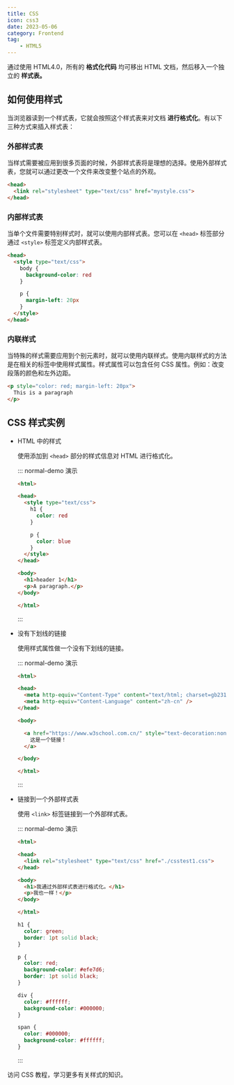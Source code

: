 ```yaml
---
title: CSS
icon: css3
date: 2023-05-06
category: Frontend
tag:
    - HTML5
---
```


通过使用 HTML4.0，所有的 **格式化代码** 均可移出 HTML 文档，然后移入一个独立的 **样式表。**

## 如何使用样式

当浏览器读到一个样式表，它就会按照这个样式表来对文档 **进行格式化**。有以下三种方式来插入样式表：

### 外部样式表

当样式需要被应用到很多页面的时候，外部样式表将是理想的选择。使用外部样式表，您就可以通过更改一个文件来改变整个站点的外观。

```html
<head>
  <link rel="stylesheet" type="text/css" href="mystyle.css">
</head>
```

### 内部样式表

当单个文件需要特别样式时，就可以使用内部样式表。您可以在 `<head>` 标签部分通过 `<style>` 标签定义内部样式表。

```html
<head>
  <style type="text/css">
    body {
      background-color: red
    }

    p {
      margin-left: 20px
    }
  </style>
</head>
```

### 内联样式

当特殊的样式需要应用到个别元素时，就可以使用内联样式。使用内联样式的方法是在相关的标签中使用样式属性。样式属性可以包含任何 CSS 属性。例如：改变段落的颜色和左外边距。

```html
<p style="color: red; margin-left: 20px">
  This is a paragraph
</p>
```

## CSS 样式实例

- HTML 中的样式

    使用添加到 `<head>` 部分的样式信息对 HTML 进行格式化。

    ::: normal-demo 演示
    
    ```html
    <html>

    <head>
      <style type="text/css">
        h1 {
          color: red
        }

        p {
          color: blue
        }
      </style>
    </head>

    <body>
      <h1>header 1</h1>
      <p>A paragraph.</p>
    </body>

    </html>
    ```
    
    :::

- 没有下划线的链接

    使用样式属性做一个没有下划线的链接。

    ::: normal-demo 演示
    
    ```html
    <html>

    <head>
      <meta http-equiv="Content-Type" content="text/html; charset=gb2312" />
      <meta http-equiv="Content-Language" content="zh-cn" />
    </head>

    <body>

      <a href="https://www.w3school.com.cn/" style="text-decoration:none">
        这是一个链接！
      </a>

    </body>

    </html>
    ```
    
    :::

- 链接到一个外部样式表

    使用 `<link>` 标签链接到一个外部样式表。

    ::: normal-demo 演示
    
    ```html
    <html>

    <head>
      <link rel="stylesheet" type="text/css" href="./csstest1.css">
    </head>

    <body>
      <h1>我通过外部样式表进行格式化。</h1>
      <p>我也一样！</p>
    </body>

    </html>
    ```

    ```css
    h1 {
      color: green;
      border: 1pt solid black;
    }

    p {
      color: red;
      background-color: #efe7d6;
      border: 1pt solid black;
    }

    div {
      color: #ffffff;
      background-color: #000000;
    }

    span {
      color: #000000;
      background-color: #ffffff;
    }
    ```
    
    :::

访问 CSS 教程，学习更多有关样式的知识。

